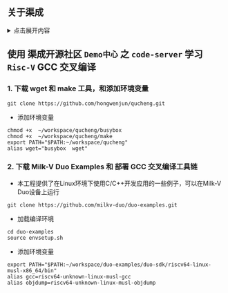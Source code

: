 ## 关于渠成
<details>
<summary>点击展开内容</summary>
### 渠成开源社区介绍

渠成开源社区由禅道项目管理软件团队发起，社区的经营主体为青岛渠成开源计算机网络技术研究中心，是从事非营利性社会服务活动的社会组织。

渠成开源社区主要面向一线开源软件生产者、贡献者、组织者、赞助商和用户，以解决具体实际问题为宗旨，旨在打造以开源软件为核心纽带的开源生态系统，真正做到让每一个优秀的开源软件都能实现商业化。

### 为什么来做渠成开源社区？

开源软件现已上升到国家战略高度，近期开源政策密集出台，国家层面也陆续成立了相应的基金会、指导单位和社区组织，助力开源生态发展。国内也存在着不少优秀的开源社区，这些社区目前更侧重于开源治理、宣传和基金会相关的方向，现今需打造更落地更适合国情的开源软件生态。

渠成开源社区将链接现有开源社区，通过具体且落地可行的方案帮助众多开源参与者解决问题，给大家带来更好的开源服务。也希望通过渠成开源社区的努力为中国的开源软件事业做一些踏踏实实的贡献。


### 渠成开源社区要做的事情

渠成开源社区以解决开源实际问题为宗旨，打造以开源软件为核心的开源生态系统。社区会围绕代码工程侧、经营模式侧和社区活动侧这三类事情展开：

- 帮助开源软件社区把项目做得更好：支持开源任务悬赏，包含开源文档、开源Bug、开源极客营、开源测试、产品设计、UI设计等等。
- 帮助开源软件社区把项目经营得更好：围绕如何以开源软件建立自己的经营模式提供文章、视频、沙龙、培训等一系列的内容。
- 充分链接开源生态中的各种角色：通过各种社区功能、线上线下的活动建立各角色的充分链接。

</details>

## 使用 渠成开源社区 `Demo中心` 之 `code-server` 学习 `Risc-V` GCC 交叉编译

### 1. 下载 wget 和 make 工具，和添加环境变量
```
git clone https://github.com/hongwenjun/qucheng.git
```

- 添加环境变量
```
chmod +x  ~/workspace/qucheng/busybox
chmod +x  ~/workspace/qucheng/make
export PATH="$PATH:~/workspace/qucheng"
alias wget="busybox  wget"
```

### 2. 下载 Milk-V Duo Examples 和 部署 GCC 交叉编译工具链
- 本工程提供了在Linux环境下使用C/C++开发应用的一些例子，可以在Milk-V Duo设备上运行
```
git clone https://github.com/milkv-duo/duo-examples.git
```

- 加载编译环境 
```
cd duo-examples
source envsetup.sh
```

- 添加环境变量
```
export PATH="$PATH:~/workspace/duo-examples/duo-sdk/riscv64-linux-musl-x86_64/bin"
alias gcc=riscv64-unknown-linux-musl-gcc
alias objdump=riscv64-unknown-linux-musl-objdump
```